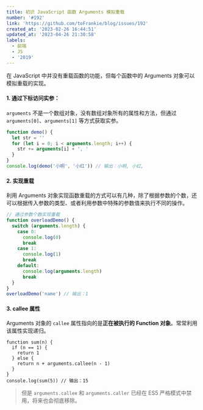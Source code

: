 ```yaml
---
title: 初识 JavaScript 函数 Arguments 模拟重载
number: '#192'
link: 'https://github.com/toFrankie/blog/issues/192'
created_at: '2023-02-26 16:44:51'
updated_at: '2023-04-26 21:30:58'
labels:
  - 前端
  - JS
  - '2019'
---
```

在 JavaScript 中并没有重载函数的功能，但每个函数中的 Arguments 对象可以模拟重载的实现。

#### 1. 通过下标访问实参：

`arguments` 不是一个数组对象，没有数组对象所有的属性和方法，但通过 `arguments[0]`、`arguments[1]` 等方式获取实参。

```js
function demo() {
  let str = ''
  for (let i = 0; i < arguments.length; i++) {
    str += arguments[i] + ', '
  }
}
console.log(demo('小明', '小红')) // 输出：小明, 小红,
```

#### 2. 实现重载
利用 Arguments 对象实现函数重载的方式可以有几种，除了根据参数的个数，还可以根据传入参数的类型、或者利用参数中特殊的参数值来执行不同的操作。

```js
// 通过参数个数实现重载
function overloadDemo() {
  switch (arguments.length) {
    case 0:
      console.log(0)
      break
    case 1:
      console.log(1)
      break
    default:
      console.log(arguments.length)
      break
  }
}
overloadDemo('name') // 输出：1
```

#### 3. callee 属性

Arguments 对象的 `callee` 属性指向的是**正在被执行的 Function 对象**。常常利用该属性实现递归。

```
function sum(n) {
  if (n == 1) {
    return 1
  } else {
    return n + arguments.callee(n - 1)
  }
}
console.log(sum(5)) // 输出：15
```

> 但是 `arguments.callee` 和 `arguments.caller` 已经在 ES5 严格模式中禁用，将来也会彻底移除。
